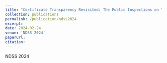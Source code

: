 ```yaml
---
title: "Certificate Transparency Revisited: The Public Inspections on Third-party Monitors"
collection: publications
permalink: /publication/ndss2024
excerpt:
date: 2024-02-24
venue: 'NDSS 2024'
paperurl:
citation:
---
```

NDSS 2024
